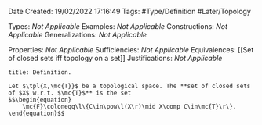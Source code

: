 <div class="topSpace"></div>

Date Created: 19/02/2022 17:16:49
Tags: #Type/Definition #Later/Topology

Types: <i>Not Applicable</i>
Examples: <i>Not Applicable</i>
Constructions: <i>Not Applicable</i>
Generalizations: <i>Not Applicable</i>

Properties: <i>Not Applicable</i>
Sufficiencies: <i>Not Applicable</i>
Equivalences: [[Set of closed sets iff topology on a set]]
Justifications: <i>Not Applicable</i>

``` ad-Definition
title: Definition.

Let $\tpl{X,\mc{T}}$ be a topological space. The **set of closed sets of $X$ w.r.t. $\mc{T}$** is the set
$$\begin{equation}
    \mc{F}\coloneqq\l\{C\in\pow\l(X\r)\mid X\comp C\in\mc{T}\r\}.
\end{equation}$$

```
